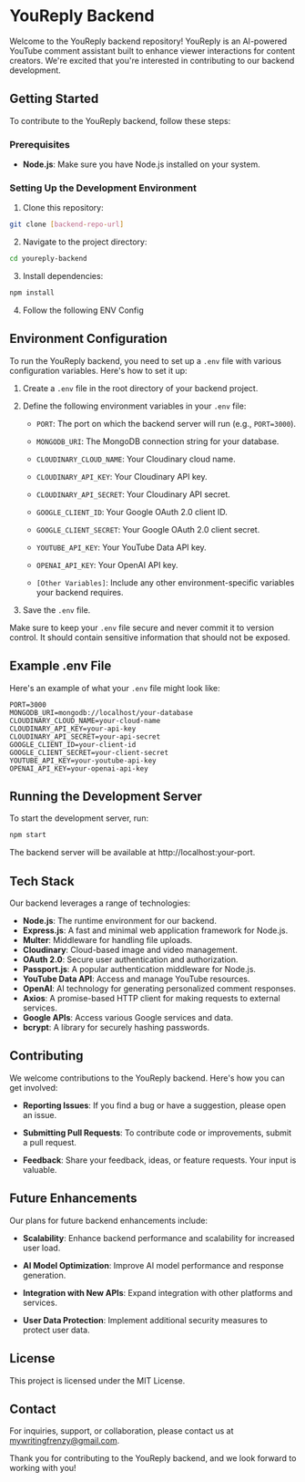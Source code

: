 # YouReply Backend

Welcome to the YouReply backend repository! YouReply is an AI-powered YouTube
comment assistant built to enhance viewer interactions for content creators.
We're excited that you're interested in contributing to our backend development.

## Getting Started

To contribute to the YouReply backend, follow these steps:

### Prerequisites

- **Node.js**: Make sure you have Node.js installed on your system.

### Setting Up the Development Environment

1. Clone this repository:

```bash
git clone [backend-repo-url]
```

2. Navigate to the project directory:

```bash
cd youreply-backend
```

3. Install dependencies:

```bash
npm install
```

4. Follow the following ENV Config

## Environment Configuration

To run the YouReply backend, you need to set up a `.env` file with various
configuration variables. Here's how to set it up:

1. Create a `.env` file in the root directory of your backend project.

2. Define the following environment variables in your `.env` file:

   - `PORT`: The port on which the backend server will run (e.g., `PORT=3000`).

   - `MONGODB_URI`: The MongoDB connection string for your database.

   - `CLOUDINARY_CLOUD_NAME`: Your Cloudinary cloud name.

   - `CLOUDINARY_API_KEY`: Your Cloudinary API key.

   - `CLOUDINARY_API_SECRET`: Your Cloudinary API secret.

   - `GOOGLE_CLIENT_ID`: Your Google OAuth 2.0 client ID.

   - `GOOGLE_CLIENT_SECRET`: Your Google OAuth 2.0 client secret.

   - `YOUTUBE_API_KEY`: Your YouTube Data API key.

   - `OPENAI_API_KEY`: Your OpenAI API key.

   - `[Other Variables]`: Include any other environment-specific variables your
     backend requires.

3. Save the `.env` file.

Make sure to keep your `.env` file secure and never commit it to version
control. It should contain sensitive information that should not be exposed.

## Example .env File

Here's an example of what your `.env` file might look like:

```env
PORT=3000
MONGODB_URI=mongodb://localhost/your-database
CLOUDINARY_CLOUD_NAME=your-cloud-name
CLOUDINARY_API_KEY=your-api-key
CLOUDINARY_API_SECRET=your-api-secret
GOOGLE_CLIENT_ID=your-client-id
GOOGLE_CLIENT_SECRET=your-client-secret
YOUTUBE_API_KEY=your-youtube-api-key
OPENAI_API_KEY=your-openai-api-key

```

## Running the Development Server

To start the development server, run:

```bash
npm start
```

The backend server will be available at http://localhost:your-port.

## Tech Stack

Our backend leverages a range of technologies:

- **Node.js**: The runtime environment for our backend.
- **Express.js**: A fast and minimal web application framework for Node.js.
- **Multer**: Middleware for handling file uploads.
- **Cloudinary**: Cloud-based image and video management.
- **OAuth 2.0**: Secure user authentication and authorization.
- **Passport.js**: A popular authentication middleware for Node.js.
- **YouTube Data API**: Access and manage YouTube resources.
- **OpenAI**: AI technology for generating personalized comment responses.
- **Axios**: A promise-based HTTP client for making requests to external
  services.
- **Google APIs**: Access various Google services and data.
- **bcrypt**: A library for securely hashing passwords.

## Contributing

We welcome contributions to the YouReply backend. Here's how you can get
involved:

- **Reporting Issues**: If you find a bug or have a suggestion, please open an
  issue.

- **Submitting Pull Requests**: To contribute code or improvements, submit a
  pull request.

- **Feedback**: Share your feedback, ideas, or feature requests. Your input is
  valuable.

## Future Enhancements

Our plans for future backend enhancements include:

- **Scalability**: Enhance backend performance and scalability for increased
  user load.

- **AI Model Optimization**: Improve AI model performance and response
  generation.

- **Integration with New APIs**: Expand integration with other platforms and
  services.

- **User Data Protection**: Implement additional security measures to protect
  user data.

## License

This project is licensed under the MIT License.

## Contact

For inquiries, support, or collaboration, please contact us at
mywritingfrenzy@gmail.com.

Thank you for contributing to the YouReply backend, and we look forward to
working with you!
